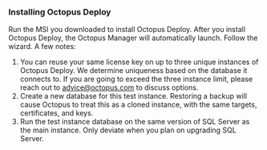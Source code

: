 ### Installing Octopus Deploy

Run the MSI you downloaded to install Octopus Deploy.  After you install Octopus Deploy, the Octopus Manager will automatically launch.  Follow the wizard.  A few notes:

1. You can reuse your same license key on up to three unique instances of Octopus Deploy.  We determine uniqueness based on the database it connects to.  If you are going to exceed the three instance limit, please reach out to advice@octopus.com to discuss options.
1. Create a new database for this test instance.  Restoring a backup will cause Octopus to treat this as a cloned instance, with the same targets, certificates, and keys.  
1. Run the test instance database on the same version of SQL Server as the main instance.  Only deviate when you plan on upgrading SQL Server.